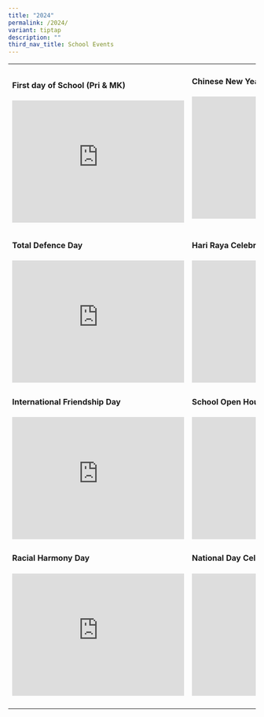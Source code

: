 ```yaml
---
title: "2024"
permalink: /2024/
variant: tiptap
description: ""
third_nav_title: School Events
---
```

<table style="minWidth: 50px">
<colgroup>
<col>
<col>
</colgroup>
<tbody>
<tr>
<td rowspan="1" colspan="1">
<h4>First day of School (Pri &amp; MK)</h4>
<div class="iframe-wrapper">
<iframe height="249" width="350" allowfullscreen="true" frameborder="0" src="https://docs.google.com/presentation/d/e/2PACX-1vQdbzr6lIV2p8hqo4pR2IY897fczSQixtjvjtS2spjjGr9wribiP7Da5LRetE5788wOItz6mUdDo7Sq/pubembed?start=true&amp;loop=true&amp;delayms=3000"></iframe>
</div>
</td>
<td rowspan="1" colspan="1">
<h4>Chinese New Year Celebration</h4>
<div class="iframe-wrapper">
<iframe height="249" width="350" allowfullscreen="true" frameborder="0" src="https://docs.google.com/presentation/d/e/2PACX-1vQQSUSB6zETfkdjjWVzeK63AE6WTnxVcco1_zCcPm5jTZO7F9OtCwTzCbtcDJtaL51S0hSnUEq6Dnb0/pubembed?start=true&amp;loop=true&amp;delayms=3000"></iframe>
</div>
<p></p>
</td>
</tr>
<tr>
<td rowspan="1" colspan="1">
<h4>Total Defence Day</h4>
<div class="iframe-wrapper">
<iframe height="249" width="350" allowfullscreen="true" frameborder="0" src="https://docs.google.com/presentation/d/e/2PACX-1vSFvHg_i90tPJZcXwRmPSt5bKuT73qtL6gTLcHepn3LOZ8sp1rG-eykyjGMDu-aPbGULS_rpWTQIhTQ/pubembed?start=true&amp;loop=true&amp;delayms=3000"></iframe>
</div>
</td>
<td rowspan="1" colspan="1">
<h4>Hari Raya Celebration</h4>
<div class="iframe-wrapper">
<iframe height="249" width="350" allowfullscreen="true" frameborder="0" src="https://docs.google.com/presentation/d/e/2PACX-1vTrY9q-V18HGy4I3y--4CWVjq9tH7xhIWtHkiDUAw6WodNNZxPUUEzTcRQuBNFXBv4jzVmlm0EotysH/pubembed?start=true&amp;loop=true&amp;delayms=3000"></iframe>
</div>
</td>
</tr>
<tr>
<td rowspan="1" colspan="1">
<h4>International Friendship Day</h4>
<div class="iframe-wrapper">
<iframe height="249" width="350" allowfullscreen="true" frameborder="0" src="https://docs.google.com/presentation/d/e/2PACX-1vSjWMKw-2sRDA5-z8_rGxzh1CecQYhrC2hCH3gXRhcClEkH2tlOpKqOar25WHFu34O8o8P5tWTW9ODs/pubembed?start=true&amp;loop=true&amp;delayms=3000"></iframe>
</div>
</td>
<td rowspan="1" colspan="1">
<h4>School Open House</h4>
<div class="iframe-wrapper">
<iframe height="249" width="350" allowfullscreen="true" frameborder="0" src="https://docs.google.com/presentation/d/e/2PACX-1vQ1wl2C_LtBIDM8dVW5buSfaihWixiw5EJ3J3SjKzDwNgxhqgvJ_BbjcRx9o0XgKdK3MW9x5NZwvfFB/pubembed?start=true&amp;loop=true&amp;delayms=3000"></iframe>
</div>
</td>
</tr>
<tr>
<td rowspan="1" colspan="1">
<h4>Racial Harmony Day</h4>
<div class="iframe-wrapper">
<iframe height="249" width="350" allowfullscreen="true" frameborder="0" src="https://docs.google.com/presentation/d/e/2PACX-1vRnoNLb4MAtm9ovTnRc9x4bol5Nq0ZgoxJr8UQdRXksFtfKao1BWyutkkNJ2sx8gs8X1bBnqqI2fXk_/pubembed?start=true&amp;loop=true&amp;delayms=3000"></iframe>
</div>
</td>
<td rowspan="1" colspan="1">
<h4>National Day Celebration</h4>
<div class="iframe-wrapper">
<iframe height="249" width="350" allowfullscreen="true" frameborder="0" src="https://docs.google.com/presentation/d/e/2PACX-1vTVhIq0ww1U_7Hb6z3pXKJBFVxghXw9aPyahDM7qi2U3Ouaok5krX8dCyuIhePeMk84tGn-_J89mnbO/pubembed?start=true&amp;loop=true&amp;delayms=3000"></iframe>
</div>
</td>
</tr>
<tr>
<td rowspan="1" colspan="1">
<p></p>
</td>
<td rowspan="1" colspan="1">
<p></p>
</td>
</tr>
</tbody>
</table>
<p></p>
<p></p>